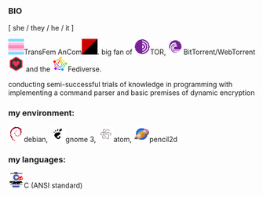 ### BIO

[ she / they / he / it ]

![transfeminine pride](transfem.png)TransFem AnCom![anarcho-communism](ancom.png).
big fan of ![the onion router](tor.png)TOR, ![](bittorrent.png)BitTorrent/WebTorrent![](webtorrent.png) and the ![](fediverse.png)Fediverse.

conducting semi-successful trials of knowledge in programming with implementing a command parser and basic premises of dynamic encryption

### my environment:

 ![](deb.png)debian, ![](gnome3.png)gnome 3, ![](atom.png)atom, ![](pencil2d.png)pencil2d

### my languages:

 ![](k&rc.png)C (ANSI standard)

<!--
**alines7777/alines7777** is a ✨ _special_ ✨ repository because its `README.md` (this file) appears on your GitHub profile.

Here are some ideas to get you started:

- 🔭 I’m currently working on ...
- 🌱 I’m currently learning ...
- 👯 I’m looking to collaborate on ...
- 🤔 I’m looking for help with ...
- 💬 Ask me about ...
- 📫 How to reach me: ...
- 😄 Pronouns: ...
- ⚡ Fun fact: ...
-->
